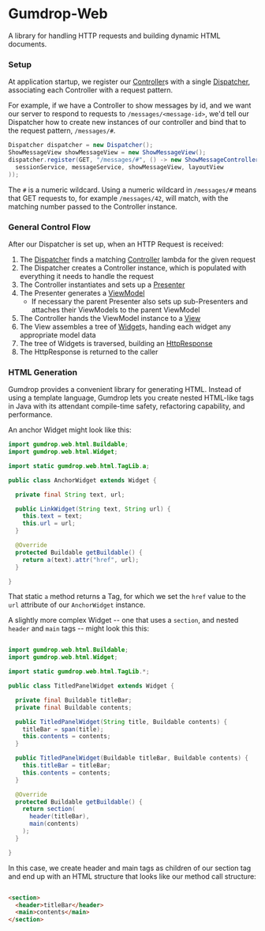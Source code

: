 # Gumdrop-Web

A library for handling HTTP requests and building dynamic HTML documents.

### Setup

At application startup, we register our [Controller](gumdrop/web/control/Controller.java)s with a single
[Dispatcher](gumdrop/web/control/Dispatcher.java), associating each Controller with a request pattern.

For example, if we have a Controller to show messages by id, and we want our server to respond to requests to
`/messages/<message-id>`, we'd tell our Dispatcher how to create new instances of our controller and bind that to the
request pattern, `/messages/#`.

```java
Dispatcher dispatcher = new Dispatcher();
ShowMessageView showMessageView = new ShowMessageView();
dispatcher.register(GET, "/messages/#", () -> new ShowMessageController(
  sessionService, messageService, showMessageView, layoutView
));
```

The `#` is a numeric wildcard. Using a numeric wildcard in `/messages/#` means that GET requests to, for example
`/messages/42`, will match, with the matching number passed to the Controller instance.

### General Control Flow

After our Dispatcher is set up, when an HTTP Request is received:

1. The [Dispatcher](gumdrop/web/control/Dispatcher.java) finds a matching
[Controller](gumdrop/web/control/Controller.java) lambda for the given request
2. The Dispatcher creates a Controller instance, which is populated with everything it needs to handle the request
3. The Controller instantiates and sets up a [Presenter](gumdrop/web/control/Presenter.java)
3. The Presenter generates a [ViewModel](gumdrop/web/html/ViewModel.java)
    * If necessary the parent Presenter also sets up sub-Presenters and attaches their ViewModels to the parent ViewModel
4. The Controller hands the ViewModel instance to a [View](gumdrop/web/html/View.java)
5. The View assembles a tree of [Widget](gumdrop/web/html/Widget.java)s, handing each widget any appropriate model data
6. The tree of Widgets is traversed, building an [HttpResponse](gumdrop/web/http/HttpResponse.java)
7. The HttpResponse is returned to the caller

### HTML Generation

Gumdrop provides a convenient library for generating HTML. Instead of using a template language, Gumdrop lets you create
nested HTML-like tags in Java with its attendant compile-time safety, refactoring capability, and performance.

An anchor Widget might look like this:

```java
import gumdrop.web.html.Buildable;
import gumdrop.web.html.Widget;

import static gumdrop.web.html.TagLib.a;

public class AnchorWidget extends Widget {

  private final String text, url;

  public LinkWidget(String text, String url) {
    this.text = text;
    this.url = url;
  }

  @Override
  protected Buildable getBuildable() {
    return a(text).attr("href", url);
  }

}
```

That static `a` method returns a Tag, for which we set the `href` value to the `url` attribute of our `AnchorWidget`
instance.

A slightly more complex Widget -- one that uses a `section`, and nested `header` and `main` tags -- might look this this:

```java

import gumdrop.web.html.Buildable;
import gumdrop.web.html.Widget;

import static gumdrop.web.html.TagLib.*;

public class TitledPanelWidget extends Widget {

  private final Buildable titleBar;
  private final Buildable contents;

  public TitledPanelWidget(String title, Buildable contents) {
    titleBar = span(title);
    this.contents = contents;
  }

  public TitledPanelWidget(Buildable titleBar, Buildable contents) {
    this.titleBar = titleBar;
    this.contents = contents;
  }

  @Override
  protected Buildable getBuildable() {
    return section(
      header(titleBar),
      main(contents)
    );
  }

}

```

In this case, we create header and main tags as children of our section tag and end up with an HTML structure that looks
like our method call structure:

```html

<section>
  <header>titleBar</header>
  <main>contents</main>
</section>

```
